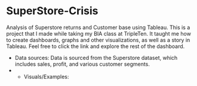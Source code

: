 # SuperStore-Crisis
Analysis of Superstore returns and Customer base using Tableau.
This is a project that I made while taking my BIA class at TripleTen. It taught me how to create dashboards, graphs and other visualizations, as well as a story in Tableau.
Feel free to click the link and explore the rest of the dashboard.
- Data sources: Data is sourced from the Superstore dataset, which includes sales, profit, and various customer segments.
- - Visuals/Examples:
